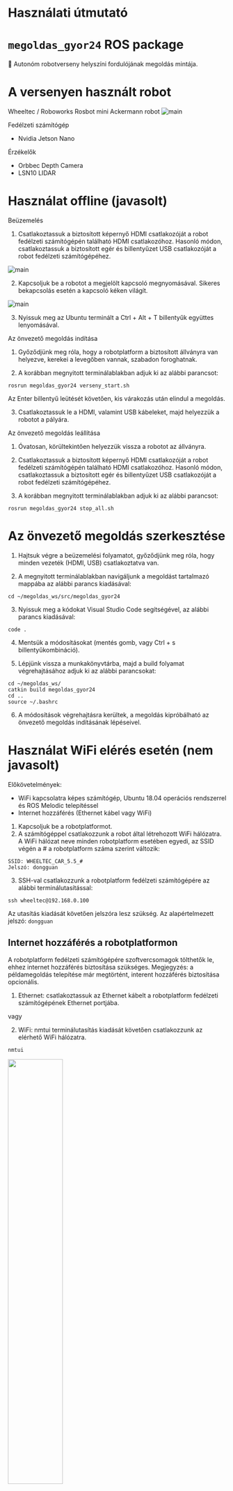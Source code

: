 # Használati útmutató

# `megoldas_gyor24` ROS package
🤖 Autonóm robotverseny helyszíni fordulójának megoldás mintája.

# A versenyen használt robot
Wheeltec / Roboworks Rosbot mini Ackermann robot
![main](etc/wheeltec_roboworks_ack01.png)

Fedélzeti számítógép
- Nvidia Jetson Nano

Érzékelők
- Orbbec Depth Camera
- LSN10 LIDAR

# Használat offline (javasolt)

Beüzemelés

1. Csatlakoztassuk a biztosított képernyő HDMI csatlakozóját a robot fedélzeti számítógépén található HDMI csatlakozóhoz. Hasonló módon, csatlakoztassuk a biztosított egér és billentyűzet USB csatlakozóját a robot fedélzeti számítógépéhez.

![main](etc/wheeltec_connectors.png)

2. Kapcsoljuk be a robotot a megjelölt kapcsoló megnyomásával. Sikeres bekapcsolás esetén a kapcsoló kéken világít.

![main](etc/wheeltec_switch.png#center)

3. Nyissuk meg az Ubuntu terminált a Ctrl + Alt + T billentyűk együttes lenyomásával. 

Az önvezető megoldás indítása

1. Győződjünk meg róla, hogy a robotplatform a biztosított állványra van helyezve, kerekei a levegőben vannak, szabadon foroghatnak. 

2. A korábban megnyitott terminálablakban adjuk ki az alábbi parancsot:

```
rosrun megoldas_gyor24 verseny_start.sh
```
Az Enter billentyű leütését követően, kis várakozás után elindul a megoldás. 

3. Csatlakoztassuk le a HDMI, valamint USB kábeleket, majd helyezzük a robotot a pályára. 

Az önvezető megoldás leállítása

1. Óvatosan, körültekintően helyezzük vissza a robotot az állványra.

2. Csatlakoztassuk a biztosított képernyő HDMI csatlakozóját a robot fedélzeti számítógépén található HDMI csatlakozóhoz. Hasonló módon, csatlakoztassuk a biztosított egér és billentyűzet USB csatlakozóját a robot fedélzeti számítógépéhez.

3. A korábban megnyitott terminálablakban adjuk ki az alábbi parancsot: 
```
rosrun megoldas_gyor24 stop_all.sh
```

# Az önvezető megoldás szerkesztése

1. Hajtsuk végre a beüzemelési folyamatot, győződjünk meg róla, hogy minden vezeték (HDMI, USB) csatlakoztatva van. 

2. A megnyitott terminálablakban navigáljunk a megoldást tartalmazó mappába az alábbi parancs kiadásával: 
```
cd ~/megoldas_ws/src/megoldas_gyor24 
```
3. Nyissuk meg a kódokat Visual Studio Code segítségével, az alábbi parancs kiadásával:
```
code .
```

4. Mentsük a módosításokat (mentés gomb, vagy Ctrl + s billentyűkombináció).

5. Lépjünk vissza a munkakönyvtárba, majd a build folyamat végrehajtásához adjuk ki az alábbi parancsokat: 

```
cd ~/megoldas_ws/ 
catkin build megoldas_gyor24 
cd .. 
source ~/.bashrc 
```
6. A módosítások végrehajtásra kerültek, a megoldás kipróbálható az önvezető megoldás indításának lépéseivel. 


# Használat WiFi elérés esetén (nem javasolt)
Előkövetelmények:
- WiFi kapcsolatra képes számítógép, Ubuntu 18.04 operációs rendszerrel és ROS Melodic telepítéssel
- Internet hozzáférés (Ethernet kábel vagy WiFi)

1. Kapcsoljuk be a robotplatformot. 
2. A számítógéppel csatlakozzunk a robot által létrehozott WiFi hálózatra. A WiFi hálózat neve minden robotplatform esetében egyedi, az SSID végén a # a robotplatform száma szerint változik:
```
SSID: WHEELTEC_CAR_5.5_#
Jelszó: dongguan
```
3. SSH-val csatlakozzunk a robotplatform fedélzeti számítógépére az alábbi terminálutasítással:

```
ssh wheeltec@192.168.0.100
```
Az utasítás kiadását követően jelszóra lesz szükség. Az alapértelmezett jelszó: `dongguan` 

## Internet hozzáférés a robotplatformon

A robotplatform fedélzeti számítógépére szoftvercsomagok tölthetők le, ehhez internet hozzáférés biztosítása szükséges.
Megjegyzés: a példamegoldás telepítése már megtörtént, interent hozzáférés biztosítása opcionális.

1. Ethernet: csatlakoztassuk az Ethernet kábelt a robotplatform fedélzeti számítógépének Ethernet portjába.

vagy

2. WiFi: nmtui terminálutasítás kiadását követően csatlakozzunk az elérhető WiFi hálózatra.
```
nmtui
```

<img src="https://user-images.githubusercontent.com/11504709/160778891-0c06e338-405f-43c6-8aac-928af33c057e.png" width="50%" />


## ROS példamegoldás telepítése

Beüzemelést követően ROS segítségével érhetőek el a robotplatform funkciói. A verseny példamegoldása is ROS által üzemelhető be. A verseny során használt robotok esetében a telepítés már megtörtént, ez a lépés kihagyható! Folytatás: `ROS példamegoldás beüzemelése`.

1. Workspace létrehozása és megoldás telepítése
```
mkdir -p ~/megoldas_ws/src
cd ~/megoldas_ws/
catkin init
cd ~/megoldas_ws/src/
git clone https://github.com/robotverseny/megoldas_zala23
cd ~/megoldas_ws/
catkin build megoldas_zala23
echo "source /home/wheeltec/megoldas_ws/devel/setup.bash" >> ~/.bashrc 
source ~/.bashrc
```
2. `screen` telepítése
```
sudo apt install mc screen
```
# ROS példamegoldás beüzemelése

## Megoldás indítása screen segítségével (javasolt)


```
rosrun megoldas_zala23 verseny_start.sh
```

A `verseny_start.sh` shell script gyszerre több viruális terminalt indít, úgy, mint: `roscore`, `turn_on_wheeltec_robot`, `lsn10_lidar`, `megoldas1.launch`. A megoldás minden komponense az alábbi paranccsal állítható le:
```
rosrun megoldas_zala23 stop_all.sh
```

További kezelés:

- list screen: `screen -ls`
- restore screen:  `screen -r roscore` / `screen -r turn_on_wheeltec_robot` /  `screen -r megoldas1 `
- detach: `Ctrl-a` + `Ctrl-d`

# ROS csatlakozás 

A robotplatform által hirdetett ROS topicok a platformhoz csatlakozó számítógépen is elérhetőek, a `ROS_MASTER_URI` változó megfelelő beállításával:
```
export ROS_MASTER_URI=http://192.168.0.100:11311
```
A változó megfelelő beállítását követően a topicok listázhatóak, Rviz segítségével vizualizálhatóak:
```
rostopic list
```
```
rosrun rviz rviz
```
# Példamegoldás működésének szemléltetése
```
roslaunch megoldas_zala23 rviz1.launch
```

![](etc/left_right01.gif)
![](etc/trajectory01.gif)
![](etc/angles01.svg)

## Megoldás indítása komponensenként

A megoldás komponensenként is elindítható. Ehhez a robotplatform fedélzeti számítógépén négy terminálablakra, és terminálonként az alábbi utasítások kiadására van szükség:

```
roscore
roslaunch turn_on_wheeltec_robot turn_on_wheeltec_robot.launch
roslaunch lsn10 lsn10.launch
roslaunch megoldas_zala23 megoldas1.launch
```

# Kiegészítő információk

## Workspace-ek
```
~/wheeltec_robot/src
~/catkin_workspace/src
~/megoldas_ws/src/
```



## Topic kezelés

```
rostopic hz /scan
rostopic echo /scan -n1
rostopic type /scan
```

```
sensor_msgs/LaserScan
```

## Robotplatform nyelvi beállításai
```
sudo dpkg-reconfigure locales
```

![](etc/locales.png)

`reboot`

## Rosbag kezelése
```
cd ~/rosbags
rosbag record -a -o teszt1
```
```
rsync -avzh --progress wheeltec@192.168.0.100:/home/wheeltec/rosbags/ /mnt/c/bag/wheeltec/
rosbag info teszt1_2023-03-30-12-37-22.bag
rosbag play teszt1_2023-03-30-12-37-22.bag
```



- [További magyarázat](https://github.com/robotverseny/megoldas_zala23/blob/main/etc/explain.ipynb)
- [Verseny kezdőoldal](https://robotverseny.github.io/)

